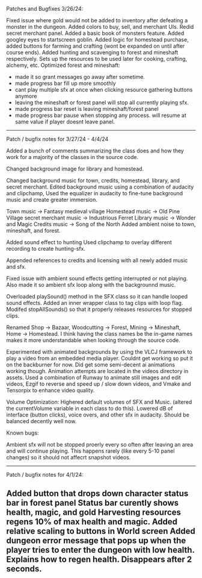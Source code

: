 Patches and Bugfixes 3/26/24:

Fixed issue where gold would not be added to inventory after defeating a monster in the dungeon.
Added colors to buy, sell, and merchant UIs. Redid secret merchant panel.
Added a basic book of monsters feature.
Added googley eyes to startscreen goblin.
Added logic for homestead purchase, added buttons for farming and crafting (wont be expanded on until after course ends).
Added hunting and scavenging to forest and mineshaft respectively. Sets up the resources to be used later for cooking, crafting, alchemy, etc.
Optimized forest and mineshaft:
- made it so grant messages go away after sometime.
- made progress bar fill up more smoothly
- cant play multiple sfx at once when clicking resource gathering buttons anymore
- leaving the mineshaft or forest panel will stop all currently playing sfx.
- made progress bar reset is leaving mineshaft/forest panel
- made progress bar pause when stopping any process. will resume at same value if player doesnt leave panel.

---
Patch / bugfix notes for 3/27/24 - 4/4/24

Added a bunch of comments summarizing the class does and how they work for a
majority of the classes in the source code.

Changed background image for library and homestead.

Changed background music for town, credits, homestead, library, and secret merchant.
Edited background music using a combination of audacity and clipchamp, Used the
equalizer in audacity to fine-tune background music and create greater immersion.

Town music -> Fantasy medieval village
Homestead music -> Old Pine Village
secret merchant music -> Industrious Ferret
Library music -> Wonder and Magic
Credits music -> Song of the North
Added ambient noise to town, mineshaft, and forest.

Added sound effect to hunting
Used clipchamp to overlay different recording to create hunting-sfx.

Appended references to credits and licensing with all newly added music and sfx.

Fixed issue with ambient sound effects getting interrupted or not playing.
Also made it so ambient sfx loop along with the backgrounnd music.

Overloaded playSound() method in the SFX class so it can handle looped sound effects.
Added an inner wrapper class to tag clips with loop flag.
Modifed stopAllSounds() so that it properly releases resources
for stopped clips.

Renamed Shop -> Bazaar, Woodcutting -> Forest, Mining -> Mineshaft, Home -> Homestead.
I think having the class names be the in-game names makes it more understandable when
looking through the source code.

Experimented with animated backgrounds by using the VLCJ framework to play a video from an embedded media player.
Couldnt get working so put it on the backburner for now. Did get some semi-decent ai animations working though.
Animation attempts are located in the videos directory in assets. Used a combination of Runway to animate still images
and edit videos, Ezgif to reverse and speed up / slow down videos, and Vmake and Tensorpix to enhance video quality.

Volume Optimization: Highered default volumes of SFX and Music. (altered the currentVolume
variable in each class to do this). Lowered dB of interface (button clicks), voice overs, and other sfx
in audacity. Should be balanced decently well now.

Known bugs:

Ambient sfx will not be stopped proerly every so often after leaving an area and will continue playing. This happens rarely (like every 5-10 panel changes) so it should not affecrt snapshot videos.

---
Patch / bugfix notes for 4/1/24:

Added button that drops down character status bar in forest panel
Status bar curently shows health, magic, and gold
Harvesting resources regens 10% of max health and magic.
Added relative scaling to buttons in World screen
Added dungeon error message that pops up when the player tries to enter
the dungeon with low health. Explains how to regen health. Disappears after 2 seconds.
--- 
